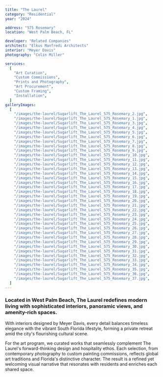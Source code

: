 ```yaml
---
title: "The Laurel"
category: "Residential"
year: "2024"

address: "575 Rosemary"
location: "West Palm Beach, FL"

developer: "Related Companies"
architect: "Elkus Manfredi Architects"
interior: "Meyer Davis"
photography: "Colin Miller"

services:
  [
    "Art Curation",
    "Custom Commissions",
    "Prints and Photography",
    "Art Procurement",
    "Custom Framing",
    "Installation",
  ]
galleryImages:
  [
    "/images/the-laurel/Sugarlift_The_Laurel_575_Rosemary_2.jpg",
    "/images/the-laurel/Sugarlift_The_Laurel_575_Rosemary_1.jpg",
    "/images/the-laurel/Sugarlift_The_Laurel_575_Rosemary_3.jpg",
    "/images/the-laurel/Sugarlift_The_Laurel_575_Rosemary_4.jpg",
    "/images/the-laurel/Sugarlift_The_Laurel_575_Rosemary_5.jpg",
    "/images/the-laurel/Sugarlift_The_Laurel_575_Rosemary_6.jpg",
    "/images/the-laurel/Sugarlift_The_Laurel_575_Rosemary_7.jpg",
    "/images/the-laurel/Sugarlift_The_Laurel_575_Rosemary_8.jpg",
    "/images/the-laurel/Sugarlift_The_Laurel_575_Rosemary_9.jpg",
    "/images/the-laurel/Sugarlift_The_Laurel_575_Rosemary_10.jpg",
    "/images/the-laurel/Sugarlift_The_Laurel_575_Rosemary_11.jpg",
    "/images/the-laurel/Sugarlift_The_Laurel_575_Rosemary_12.jpg",
    "/images/the-laurel/Sugarlift_The_Laurel_575_Rosemary_13.jpg",
    "/images/the-laurel/Sugarlift_The_Laurel_575_Rosemary_14.jpg",
    "/images/the-laurel/Sugarlift_The_Laurel_575_Rosemary_15.jpg",
    "/images/the-laurel/Sugarlift_The_Laurel_575_Rosemary_16.jpg",
    "/images/the-laurel/Sugarlift_The_Laurel_575_Rosemary_17.jpg",
    "/images/the-laurel/Sugarlift_The_Laurel_575_Rosemary_18.jpg",
    "/images/the-laurel/Sugarlift_The_Laurel_575_Rosemary_19.jpg",
    "/images/the-laurel/Sugarlift_The_Laurel_575_Rosemary_20.jpg",
    "/images/the-laurel/Sugarlift_The_Laurel_575_Rosemary_21.jpg",
    "/images/the-laurel/Sugarlift_The_Laurel_575_Rosemary_22.jpg",
    "/images/the-laurel/Sugarlift_The_Laurel_575_Rosemary_23.jpg",
    "/images/the-laurel/Sugarlift_The_Laurel_575_Rosemary_24.jpg",
    "/images/the-laurel/Sugarlift_The_Laurel_575_Rosemary_25.jpg",
    "/images/the-laurel/Sugarlift_The_Laurel_575_Rosemary_26.jpg",
    "/images/the-laurel/Sugarlift_The_Laurel_575_Rosemary_27.jpg",
    "/images/the-laurel/Sugarlift_The_Laurel_575_Rosemary_28.jpg",
    "/images/the-laurel/Sugarlift_The_Laurel_575_Rosemary_29.jpg",
    "/images/the-laurel/Sugarlift_The_Laurel_575_Rosemary_30.jpg",
    "/images/the-laurel/Sugarlift_The_Laurel_575_Rosemary_31.jpg",
    "/images/the-laurel/Sugarlift_The_Laurel_575_Rosemary_32.jpg",
    "/images/the-laurel/Sugarlift_The_Laurel_575_Rosemary_33.jpg",
    "/images/the-laurel/Sugarlift_The_Laurel_575_Rosemary_34.jpg",
    "/images/the-laurel/Sugarlift_The_Laurel_575_Rosemary_35.jpg",
    "/images/the-laurel/Sugarlift_The_Laurel_575_Rosemary_36.jpg",
    "/images/the-laurel/Sugarlift_The_Laurel_575_Rosemary_37.jpg",
  ]
---
```


### Located in West Palm Beach, The Laurel redefines modern living with sophisticated interiors, panoramic views, and amenity-rich spaces.

With interiors designed by Meyer Davis, every detail balances timeless elegance with the vibrant South Florida lifestyle, forming a private retreat amid the city's flourishing cultural scene.

For the art program, we curated works that seamlessly complement The Laurel's forward-thinking design and hospitality ethos. Each selection, from contemporary photography to custom painting commissions, reflects global art traditions and Florida's distinctive character. The result is a refined yet welcoming visual narrative that resonates with residents and enriches each shared space.
